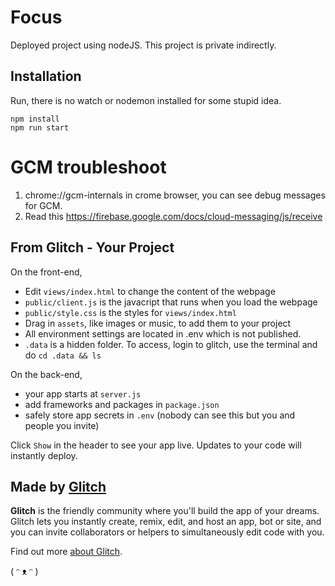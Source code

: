 # Focus
Deployed project using nodeJS. This project is private indirectly.

## Installation
Run, there is no watch or nodemon installed for some stupid idea.
```
npm install
npm run start
```

# GCM troubleshoot
1. chrome://gcm-internals in crome browser, you can see debug messages for GCM.
2. Read this https://firebase.google.com/docs/cloud-messaging/js/receive

## From Glitch - Your Project

On the front-end,

- Edit `views/index.html` to change the content of the webpage
- `public/client.js` is the javacript that runs when you load the webpage
- `public/style.css` is the styles for `views/index.html`
- Drag in `assets`, like images or music, to add them to your project
- All environment settings are located in .env which is not published.
- `.data` is a hidden folder. To access, login to glitch, use the terminal and do `cd .data && ls`

On the back-end,

- your app starts at `server.js`
- add frameworks and packages in `package.json`
- safely store app secrets in `.env` (nobody can see this but you and people you invite)

Click `Show` in the header to see your app live. Updates to your code will instantly deploy.


## Made by [Glitch](https://glitch.com/)

**Glitch** is the friendly community where you'll build the app of your dreams. Glitch lets you instantly create, remix, edit, and host an app, bot or site, and you can invite collaborators or helpers to simultaneously edit code with you.

Find out more [about Glitch](https://glitch.com/about).

( ᵔ ᴥ ᵔ )
